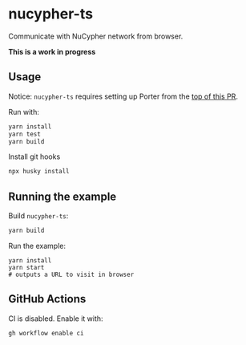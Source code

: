 # nucypher-ts

Communicate with NuCypher network from browser.

**This is a work in progress**

## Usage

Notice: `nucypher-ts` requires setting up Porter from the [top of this PR](https://github.com/nucypher/nucypher/pull/2803).

Run with:

```bash
yarn install
yarn test
yarn build
```

Install git hooks
```bash
npx husky install
```

## Running the example

Build `nucypher-ts`:

```bash
yarn build
```

Run the example:

```
yarn install
yarn start
# outputs a URL to visit in browser
```

## GitHub Actions

CI is disabled. Enable it with:

```bash
gh workflow enable ci
```
